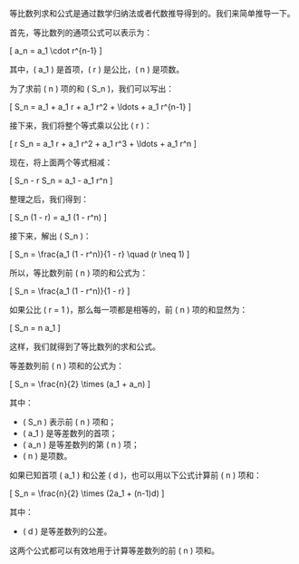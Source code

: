 等比数列求和公式是通过数学归纳法或者代数推导得到的。我们来简单推导一下。

首先，等比数列的通项公式可以表示为：

\[ a_n = a_1 \cdot r^{n-1} \]

其中，\( a_1 \) 是首项，\( r \) 是公比，\( n \) 是项数。

为了求前 \( n \) 项的和 \( S_n \)，我们可以写出：

\[ S_n = a_1 + a_1 r + a_1 r^2 + \ldots + a_1 r^{n-1} \]

接下来，我们将整个等式乘以公比 \( r \)：

\[ r S_n = a_1 r + a_1 r^2 + a_1 r^3 + \ldots + a_1 r^n \]

现在，将上面两个等式相减：

\[
S_n - r S_n = a_1 - a_1 r^n
\]

整理之后，我们得到：

\[
S_n (1 - r) = a_1 (1 - r^n)
\]

接下来，解出 \( S_n \)：

\[
S_n = \frac{a_1 (1 - r^n)}{1 - r} \quad (r \neq 1)
\]

所以，等比数列前 \( n \) 项的和公式为：

\[
S_n = \frac{a_1 (1 - r^n)}{1 - r}
\]

如果公比 \( r = 1 \)，那么每一项都是相等的，前 \( n \) 项的和显然为：

\[
S_n = n a_1
\]

这样，我们就得到了等比数列的求和公式。


等差数列前 \( n \) 项和的公式为：

\[
S_n = \frac{n}{2} \times (a_1 + a_n)
\]

其中：
- \( S_n \) 表示前 \( n \) 项和；
- \( a_1 \) 是等差数列的首项；
- \( a_n \) 是等差数列的第 \( n \) 项；
- \( n \) 是项数。

如果已知首项 \( a_1 \) 和公差 \( d \)，也可以用以下公式计算前 \( n \) 项和：

\[
S_n = \frac{n}{2} \times (2a_1 + (n-1)d)
\]

其中：
- \( d \) 是等差数列的公差。

这两个公式都可以有效地用于计算等差数列的前 \( n \) 项和。
